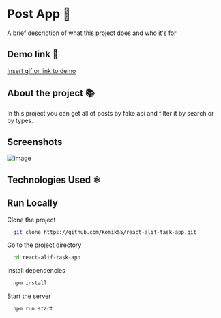 
# Post App  📛

A brief description of what this project does and who it's for


## Demo link  🔗

[Insert gif or link to demo
](https://glittering-vacherin-04dd02.netlify.app/)

## About the project  📚

In this project you can  get all of posts by fake api and filter it by search or by types.

## Screenshots

![image](https://user-images.githubusercontent.com/90216538/213919572-9e712801-c243-428b-b6bf-57ec7b51d07f.png)


## Technologies Used ⚛️



## Run Locally

Clone the project

```bash
  git clone https://github.com/Komik55/react-alif-task-app.git
```

Go to the project directory

```bash
  cd react-alif-task-app
```

Install dependencies

```bash
  npm install
```

Start the server

```bash
  npm run start
```

